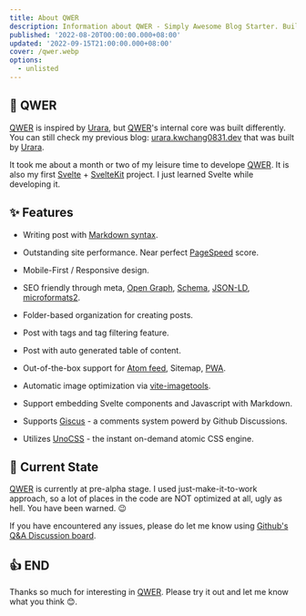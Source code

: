 ```yaml
---
title: About QWER
description: Information about QWER - Simply Awesome Blog Starter. Built using SvelteKit and Love.
published: '2022-08-20T00:00:00.000+08:00'
updated: '2022-09-15T21:00:00.000+08:00'
cover: /qwer.webp
options:
  - unlisted
---
```


## 🎉 QWER

[QWER](https://github.com/kwchang0831/svelte-QWER) is inspired by [Urara](https://github.com/importantimport/urara), but [QWER](https://github.com/kwchang0831/svelte-QWER)'s internal core was built differently. You can still check my previous blog: [urara.kwchang0831.dev](https://urara.kwchang0831.dev/) that was built by [Urara](https://github.com/importantimport/urara).

It took me about a month or two of my leisure time to develope [QWER](https://github.com/kwchang0831/svelte-QWER). It is also my first [Svelte](https://svelte.dev/) + [SvelteKit](https://kit.svelte.dev/) project. I just learned Svelte while developing it.

<ImgZoom src="/preview.webp" alt="QWER Preview" />

<ImgZoom src="/mobile-preview.webp" alt="QWER Mobile Preview" />

## ✨ Features

- Writing post with [Markdown syntax](https://www.markdownguide.org/basic-syntax/).

- Outstanding site performance. Near perfect [PageSpeed](https://pagespeed.web.dev/) score.

- Mobile-First / Responsive design.

- SEO friendly through meta, [Open Graph](https://ogp.me/), [Schema](https://schema.org/), [JSON-LD](https://json-ld.org/), [microformats2](https://indieweb.org/microformats2).

- Folder-based organization for creating posts.

- Post with tags and tag filtering feature.

- Post with auto generated table of content.

- Out-of-the-box support for [Atom feed](https://validator.w3.org/feed/docs/atom.html), Sitemap, [PWA](https://web.dev/progressive-web-apps/).

- Automatic image optimization via [vite-imagetools](https://github.com/JonasKruckenberg/imagetools).

- Support embedding Svelte components and Javascript with Markdown.

- Supports [Giscus](https://github.com/giscus/giscus) - a comments system powerd by Github Discussions.

- Utilizes [UnoCSS](https://github.com/unocss/unocss) - the instant on-demand atomic CSS engine.

## 🚧 Current State

[QWER](https://github.com/kwchang0831/svelte-QWER) is currently at pre-alpha stage. I used just-make-it-to-work approach, so a lot of places in the code are NOT optimized at all, ugly as hell. You have been warned. 😉

If you have encountered any issues, please do let me know using [Github's Q&A Discussion board](https://github.com/kwchang0831/svelte-QWER/discussions/categories/q-a).

## 👍 END

Thanks so much for interesting in [QWER](https://github.com/kwchang0831/svelte-QWER). Please try it out and let me know what you think 😊.
